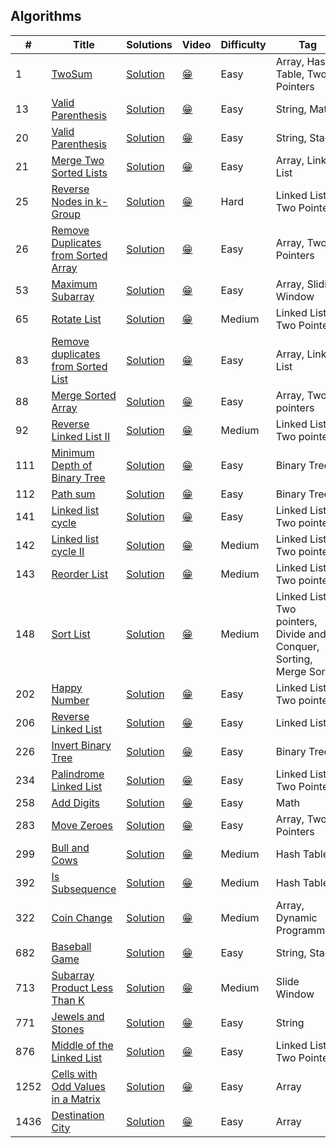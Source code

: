 ## Algorithms

| #    | Title                                                                                                                 | Solutions            | Video      | Difficulty | Tag                                                                |
| ---- | --------------------------------------------------------------------------------------------------------------------- | -------------------- | ---------- | ---------- | ------------------------------------------------------------------ |
| 1    | [TwoSum](https://leetcode.com/problems/two-sum/)                                                                      | [Solution](_1.ts)    | [:grin:]() | Easy       | Array, Hash Table, Two Pointers                                    |
| 13   | [Valid Parenthesis](https://leetcode.com/problems/roman-to-integer/)                                                  | [Solution](_13.ts)   | [:grin:]() | Easy       | String, Math                                                       |
| 20   | [Valid Parenthesis](https://leetcode.com/problems/valid-parentheses/)                                                 | [Solution](_20.ts)   | [:grin:]() | Easy       | String, Stack                                                      |
| 21   | [Merge Two Sorted Lists](https://leetcode.com/problems/merge-two-sorted-lists/)                                       | [Solution](_21.ts)   | [:grin:]() | Easy       | Array, Linked List                                                 |
| 25   | [Reverse Nodes in k-Group](https://leetcode.com/problems/reverse-nodes-in-k-group/)                                   | [Solution](_25.js)   | [:grin:]() | Hard       | Linked List, Two Pointers                                          |
| 26   | [Remove Duplicates from Sorted Array](https://leetcode.com/problems/remove-duplicates-from-sorted-array/description/) | [Solution](_26.rb)   | [:grin:]() | Easy       | Array, Two Pointers                                                |
| 53   | [Maximum Subarray](https://leetcode.com/problems/maximum-subarray/)                                                   | [Solution](_53.ts)   | [:grin:]() | Easy       | Array, Sliding Window                                              |
| 65   | [Rotate List](https://leetcode.com/problems/rotate-list/)                                                             | [Solution](_65.js)   | [:grin:]() | Medium     | Linked List, Two Pointers                                          |
| 83   | [Remove duplicates from Sorted List](https://leetcode.com/problems/remove-duplicates-from-sorted-list/)               | [Solution](_83.js)   | [:grin:]() | Easy       | Array, Linked List                                                 |
| 88   | [Merge Sorted Array](https://leetcode.com/problems/merge-sorted-array/)                                               | [Solution](_88.ts)   | [:grin:]() | Easy       | Array, Two pointers                                                |
| 92   | [Reverse Linked List II](https://leetcode.com/problems/reverse-linked-list-ii/)                                       | [Solution](_92.js)   | [:grin:]() | Medium     | Linked List, Two pointers                                          |
| 111  | [Minimum Depth of Binary Tree](https://leetcode.com/problems/minimum-depth-of-binary-tree/)                           | [Solution](_111.ts)  | [:grin:]() | Easy       | Binary Tree                                                        |
| 112  | [Path sum](https://leetcode.com/problems/path-sum/)                                                                   | [Solution](_112.ts)  | [:grin:]() | Easy       | Binary Tree                                                        |
| 141  | [Linked list cycle](https://leetcode.com/problems/linked-list-cycle/)                                                 | [Solution](_141.js)  | [:grin:]() | Easy       | Linked List, Two pointers                                          |
| 142  | [Linked list cycle II](https://leetcode.com/problems/linked-list-cycle-ii/)                                           | [Solution](_142.js)  | [:grin:]() | Medium     | Linked List, Two pointers                                          |
| 143  | [Reorder List](https://leetcode.com/problems/reorder-list/)                                                           | [Solution](_143.js)  | [:grin:]() | Medium     | Linked List, Two pointers                                          |
| 148  | [Sort List](https://leetcode.com/problems/sort-list/)                                                                 | [Solution](_148.js)  | [:grin:]() | Medium     | Linked List, Two pointers, Divide and Conquer, Sorting, Merge Sort |
| 202  | [Happy Number](https://leetcode.com/problems/happy-number/)                                                           | [Solution](_202.js)  | [:grin:]() | Easy       | Linked List, Two pointers                                          |
| 206  | [Reverse Linked List](https://leetcode.com/problems/reverse-linked-list/)                                             | [Solution](_206.js)  | [:grin:]() | Easy       | Linked List                                                        |
| 226  | [Invert Binary Tree](https://leetcode.com/problems/invert-binary-tree/)                                               | [Solution](_226.ts)  | [:grin:]() | Easy       | Binary Tree                                                        |
| 234  | [Palindrome Linked List](https://leetcode.com/problems/palindrome-linked-list/)                                       | [Solution](_234.js)  | [:grin:]() | Easy       | Linked List, Two Pointers                                          |
| 258  | [Add Digits](https://leetcode.com/problems/add-digits/)                                                               | [Solution](_258.ts)  | [:grin:]() | Easy       | Math                                                               |
| 283  | [Move Zeroes](https://leetcode.com/problems/move-zeroes/)                                                             | [Solution](_283.js)  | [:grin:]() | Easy       | Array, Two Pointers                                                |
| 299  | [Bull and Cows](https://leetcode.com/problems/bulls-and-cows/)                                                        | [Solution](_299.ts)  | [:grin:]() | Medium     | Hash Table                                                         |
| 392  | [Is Subsequence](https://leetcode.com/problems/is-subsequence/)                                                       | [Solution](_392.rb)  | [:grin:]() | Medium     | Hash Table                                                         |
| 322  | [Coin Change](https://leetcode.com/problems/coin-change/)                                                             | [Solution](_322.rb)  | [:grin:]() | Medium     | Array, Dynamic Programming                                         |
| 682  | [Baseball Game](https://leetcode.com/problems/baseball-game/)                                                         | [Solution](_682.ts)  | [:grin:]() | Easy       | String, Stack                                                      |
| 713  | [Subarray Product Less Than K](https://leetcode.com/problems/subarray-product-less-than-k/)                           | [Solution](_713.rb)  | [:grin:]() | Medium     | Slide Window                                                       |
| 771  | [Jewels and Stones](https://leetcode.com/problems/jewels-and-stones/)                                                 | [Solution](_771.ts)  | [:grin:]() | Easy       | String                                                             |
| 876  | [Middle of the Linked List](https://leetcode.com/problems/middle-of-the-linked-list/)                                 | [Solution](_876.js)  | [:grin:]() | Easy       | Linked List, Two Pointers                                          |
| 1252 | [Cells with Odd Values in a Matrix](https://leetcode.com/problems/cells-with-odd-values-in-a-matrix/)                 | [Solution](_1252.ts) | [:grin:]() | Easy       | Array                                                              |
| 1436 | [Destination City](https://leetcode.com/problems/destination-city/)                                                   | [Solution](_1436.ts) | [:grin:]() | Easy       | Array                                                              |

